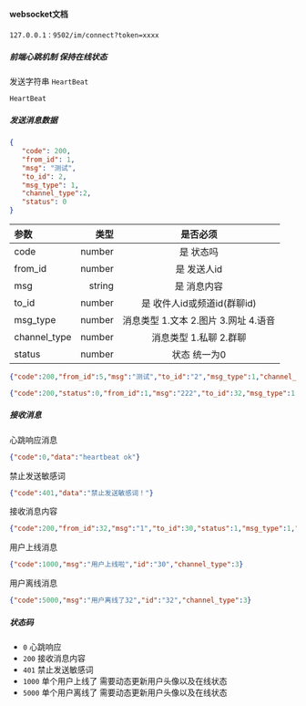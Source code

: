 #### websocket文档

`127.0.0.1：9502/im/connect?token=xxxx`


##### 前端心跳机制 保持在线状态
发送字符串 `HeartBeat`
```shell script
HeartBeat
```

##### 发送消息数据    
```json
{
   "code": 200,
   "from_id": 1,
   "msg": "测试",
   "to_id": 2,
   "msg_type": 1,
   "channel_type":2,
   "status": 0
}
```
| 参数           |     类型 |           是否必须           |
|:-------------|-------:|:------------------------:|
| code         | number |          是  状态吗          |
| from_id      | number |         是  发送人id         |
| msg          | string |          是 消息内容          |
| to_id        | number |    是 收件人id或频道id(群聊id)    |
| msg_type     | number | 消息类型 1.文本 2.图片 3.网址 4.语音 |
| channel_type | number |      消息类型 1.私聊 2.群聊      |
| status       | number |         状态 统一为0          |

```json
{"code":200,"from_id":5,"msg":"测试","to_id":"2","msg_type":1,"channel_type":"1","status":0}
```
```json
{"code":200,"status":0,"from_id":1,"msg":"222","to_id":32,"msg_type":1,"channel_type":1}
```


##### 接收消息
心跳响应消息
```json
{"code":0,"data":"heartbeat ok"}
```
禁止发送敏感词
```json
{"code":401,"data":"禁止发送敏感词！"}
```
接收消息内容
```json
{"code":200,"from_id":32,"msg":"1","to_id":30,"status":1,"msg_type":1,"channel_type":1}
```
用户上线消息
```json
{"code":1000,"msg":"用户上线啦","id":"30","channel_type":3}
```
用户离线消息
```json
{"code":5000,"msg":"用户离线了32","id":"32","channel_type":3}
```


##### 状态码

 * `0`  心跳响应
 * `200`  接收消息内容
 * `401` 禁止发送敏感词 
 * `1000` 单个用户上线了 需要动态更新用户头像以及在线状态
 * `5000` 单个用户离线了 需要动态更新用户头像以及在线状态
 